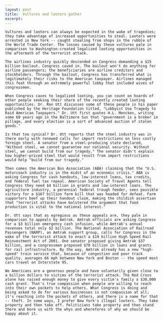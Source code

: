 ```yaml
---
layout: post
title:  Vultures and looters gather
excerpt:
---
```




            

    

            

	Vultures and looters can always be expected in the wake of tragedies; they take advantage of increased opportunities to steal. Looters were arrested in New York -- caught stealing from shops in the rubble of the World Trade Center. The losses caused by these vultures pale in comparison to Washington-created legalized looting opportunities in the aftermath of the terrorist attack.

	The airlines industry quickly descended on Congress demanding a $15 billion bailout. Congress caved in. The bailout won't do anything for airline passengers; the beneficiaries are airline creditors and stockholders. Through the bailout, Congress has transferred what is legitimately their risks to the American taxpayer. Airlines managed this feat through an extremely powerful lobby that included wives of congressmen.

	When Congress caves to legalized looting, you can count on hoards of other people seeking their share of the recently created looting opportunities. Dr. Ron Utt discusses some of these people in his paper published by the Heritage Foundation titled, "Lobbyist Use Tragedy to Raid American Taxpayers." Dr. Utt first quotes H.L. Mencken, writing some 60 years ago in the Baltimore Sun that "government is a broker in pillage, and every election is a sort of advanced auction of stolen goods."

	Is that too cynical? Dr. Utt reports that the steel industry was in there early with renewed calls for import restrictions on less costly foreign steel. A senator from a steel-producing state declared, "Without steel, we cannot guarantee our national security. Without steel, we cannot build from our tragedy." The senator didn't explain how higher-priced steel that would result from import restrictions would help "build from our tragedy."

	Then comes the American Bus Association (ABA) claiming that the "U.S. motorcoach industry is in the midst of an economic crisis." ABA is asking Congress for cash handouts, low-interest loans, tax credits, and federal fuel tax repeal. American Society of Travel Agents tell Congress they need $4 billion in grants and low-interest loans. The agriculture industry, a perennial federal trough feeder, sees possible victory for a $167 billion farm bill that was headed for defeat. Farm supporters beef up their handout claim, making the childish assertion that "terrorist attacks have bolstered the argument that food production is vital to the national interest." 

	Dr. Utt says that as egregious as these appeals are, they pale in comparison to appeals by Amtrak. Amtrak officials are asking Congress for a $3 billion emergency cash infusion, while Amtrak's annual revenues total only $2 billion. The National Association of Railroad Passengers (NARP), an Amtrak support group, calls for Congress in the wake of the terrorist attack to enact a $19 billion High Speed Rail Reinvestment Act of 2001. One senator proposed giving Amtrak $37 billion, and a congressman proposed $70 billion in loans and grants for rail infrastructure. By the way, Amtrak already has a new "high-speed" train service that, because of congestion and poor track quality, averages 66 mph between New York and Boston -- the speed most cars travel on Interstate 95.

	We Americans are a generous people and have voluntarily given close to a billion dollars to victims of the terrorist attack. The Red Cross alone has raised enough money to give every victim's family a $30,000 cash grant. That's true compassion when people are willing to reach into their own pockets to help others. What Congress is doing and being asked to do for various businesses is not compassion at all; it's reaching into the pockets of others, and there is a name for that -- theft. In some ways, I prefer New York's illegal looters. They take property and then take off. Politicians take property and then stand there and bore us with the whys and wherefores of why we should be happy about it.

        

